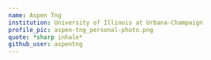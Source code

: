 ```yaml
---
name: Aspen Tng
institution: University of Illinois at Urbana-Champaign
profile_pic: aspen-tng_personal-photo.png
quote: *sharp inhale*
github_user: aspentng
---
```

